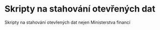# Skripty na stahování otevřených dat
Skripty na stahování otevřených dat nejen Ministerstva financí
